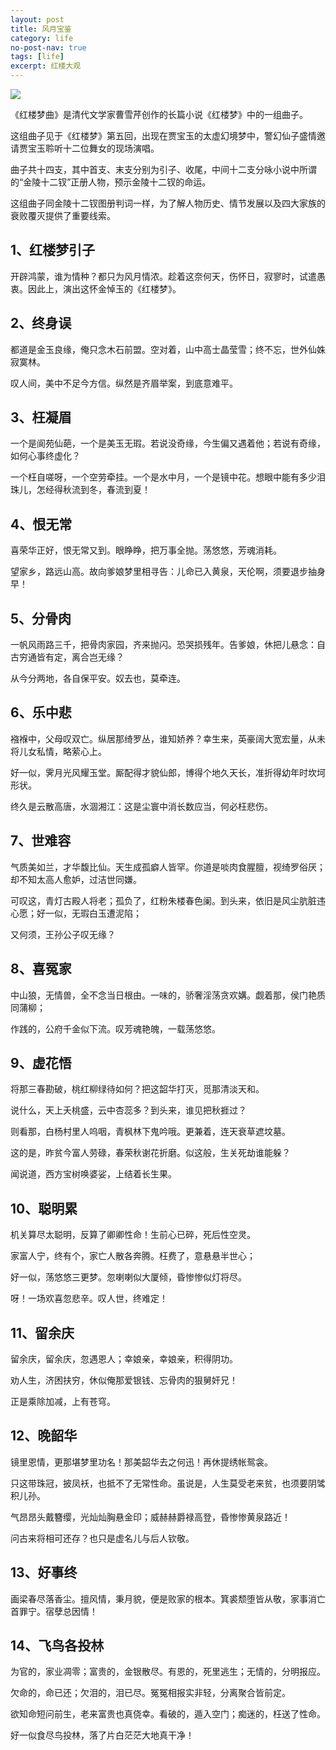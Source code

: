 ```yaml
---
layout: post
title: 风月宝鉴
category: life
no-post-nav: true
tags: [life]
excerpt: 红楼大观
---
```


![](https://bkimg.cdn.bcebos.com/pic/b151f8198618367abd54d00922738bd4b21ce501?x-bce-process=image/watermark,image_d2F0ZXIvYmFpa2UxMTY=,g_7,xp_5,yp_5)

《红楼梦曲》是清代文学家曹雪芹创作的长篇小说《红楼梦》中的一组曲子。

这组曲子见于《红楼梦》第五回，出现在贾宝玉的太虚幻境梦中，警幻仙子盛情邀请贾宝玉聆听十二位舞女的现场演唱。

曲子共十四支，其中首支、末支分别为引子、收尾，中间十二支分咏小说中所谓的“金陵十二钗”正册人物，预示金陵十二钗的命运。

这组曲子同金陵十二钗图册判词一样，为了解人物历史、情节发展以及四大家族的衰败覆灭提供了重要线索。

## 1、红楼梦引子

开辟鸿蒙，谁为情种？都只为风月情浓。趁着这奈何天，伤怀日，寂寥时，试遣愚衷。因此上，演出这怀金悼玉的《红楼梦》。

## 2、终身误

都道是金玉良缘，俺只念木石前盟。空对着，山中高士晶莹雪；终不忘，世外仙姝寂寞林。

叹人间，美中不足今方信。纵然是齐眉举案，到底意难平。

## 3、枉凝眉

一个是阆苑仙葩，一个是美玉无瑕。若说没奇缘，今生偏又遇着他；若说有奇缘，如何心事终虚化？

一个枉自嗟呀，一个空劳牵挂。一个是水中月，一个是镜中花。想眼中能有多少泪珠儿，怎经得秋流到冬，春流到夏！

## 4、恨无常
喜荣华正好，恨无常又到。眼睁睁，把万事全抛。荡悠悠，芳魂消耗。

望家乡，路远山高。故向爹娘梦里相寻告：儿命已入黄泉，天伦啊，须要退步抽身早！

## 5、分骨肉

一帆风雨路三千，把骨肉家园，齐来抛闪。恐哭损残年。告爹娘，休把儿悬念：自古穷通皆有定，离合岂无缘？

从今分两地，各自保平安。奴去也，莫牵连。


## 6、乐中悲

襁褓中，父母叹双亡。纵居那绮罗丛，谁知娇养？幸生来，英豪阔大宽宏量，从未将儿女私情，略萦心上。

好一似，霁月光风耀玉堂。厮配得才貌仙郎，博得个地久天长，准折得幼年时坎坷形状。

终久是云散高唐，水涸湘江：这是尘寰中消长数应当，何必枉悲伤。

## 7、世难容

气质美如兰，才华馥比仙。天生成孤癖人皆罕。你道是啖肉食腥膻，视绮罗俗厌；却不知太高人愈妒，过洁世同嫌。

可叹这，青灯古殿人将老；孤负了，红粉朱楼春色阑。到头来，依旧是风尘肮脏违心愿；好一似，无瑕白玉遭泥陷；

又何须，王孙公子叹无缘？


## 8、喜冤家

中山狼，无情兽，全不念当日根由。一味的，骄奢淫荡贪欢媾。觑着那，侯门艳质同蒲柳；

作践的，公府千金似下流。叹芳魂艳魄，一载荡悠悠。

## 9、虚花悟

将那三春勘破，桃红柳绿待如何？把这韶华打灭，觅那清淡天和。

说什么，天上夭桃盛，云中杏蕊多？到头来，谁见把秋捱过？

则看那，白杨村里人呜咽，青枫林下鬼吟哦。更兼着，连天衰草遮坟墓。

这的是，昨贫今富人劳碌，春荣秋谢花折磨。似这般，生关死劫谁能躲？

闻说道，西方宝树唤婆娑，上结着长生果。


## 10、聪明累

机关算尽太聪明，反算了卿卿性命！生前心已碎，死后性空灵。

家富人宁，终有个，家亡人散各奔腾。枉费了，意悬悬半世心；

好一似，荡悠悠三更梦。忽喇喇似大厦倾，昏惨惨似灯将尽。

呀！一场欢喜忽悲辛。叹人世，终难定！

## 11、留余庆

留余庆，留余庆，忽遇恩人；幸娘亲，幸娘亲，积得阴功。

劝人生，济困扶穷，休似俺那爱银钱、忘骨肉的狠舅奸兄！

正是乘除加减，上有苍穹。


## 12、晚韶华

镜里恩情，更那堪梦里功名！那美韶华去之何迅！再休提绣帐鸳衾。

只这带珠冠，披凤袄，也抵不了无常性命。虽说是，人生莫受老来贫，也须要阴骘积儿孙。

气昂昂头戴簪缨，光灿灿胸悬金印；威赫赫爵禄高登，昏惨惨黄泉路近！

问古来将相可还存？也只是虚名儿与后人钦敬。

## 13、好事终

画梁春尽落香尘。擅风情，秉月貌，便是败家的根本。箕裘颓堕皆从敬，家事消亡首罪宁。宿孽总因情！

## 14、飞鸟各投林

为官的，家业凋零；富贵的，金银散尽。有恩的，死里逃生；无情的，分明报应。

欠命的，命已还；欠泪的，泪已尽。冤冤相报实非轻，分离聚合皆前定。

欲知命短问前生，老来富贵也真侥幸。看破的，遁入空门；痴迷的，枉送了性命。

好一似食尽鸟投林，落了片白茫茫大地真干净！






